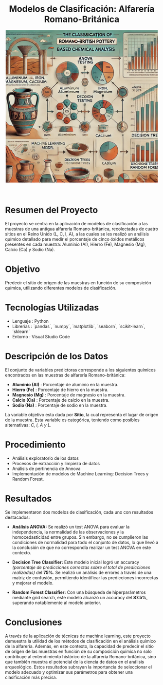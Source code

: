 <div align="center">
  
# Modelos de Clasificación: Alfarería Romano-Británica
<p>
  <img src="imagenes/intro.png" width="500">
</p>
<br> 

</div>

# Resumen del Proyecto

El proyecto se centra en la aplicación de modelos de clasificación a las muestras de una antigua alfarería Romano-británica, recolectadas de cuatro sitios en el Reino Unido (L, C, I, A), a las cuales se les realizó un análisis químico detallado para medir el porcentaje de cinco óxidos metálicos presentes en cada muestra: Aluminio (Al), Hierro (Fe), Magnesio (Mg), Calcio (Ca) y Sodio (Na).

# Objetivo

Predecir el sitio de origen de las muestras en función de su composición química, utilizando diferentes modelos de clasificación. 

# Tecnologías Utilizadas

* Lenguaje  : Python
* Librerías : ´pandas´, ´numpy´, ´matplotlib´, ´seaborn´, ´scikit-learn´, ´sklearn´
* Entorno   : Visual Studio Code

# Descripción de los Datos

El conjunto de variables predictoras corresponde a los siguientes químicos encontrados en las muestras de alfarería Romano-británica: 

- **Aluminio (Al)** : Porcentaje de aluminio en la muestra.
- **Hierro (Fe)**   : Porcentaje de hierro en la muestra.
- **Magnesio (Mg)** : Porcentaje de magnesio en la muestra.
- **Calcio (Ca)**   : Porcentaje de calcio en la muestra.
- **Sodio (Na)**    : Porcentaje de sodio en la muestra.

La variable objetivo esta dada por **Sitio**, la cual representa el lugar de origen de la muestra. Esta variable es categórica, teniendo como posibles alternativas: *C, I, A y L*.


# Procedimiento

* Análisis exploratorio de los datos
* Procesos de extracción y limpieza de datos
* Análisis de pertinencia de Annova
* Implementación de modelos de Machine Learning: Decision Trees y Random Forest.

# Resultados

Se implementaron dos modelos de clasificación, cada uno con resultados destacados:

* **Análisis ANOVA:** Se realizó un test ANOVA para evaluar la independencia, la normalidad de las observaciones y la homocedasticidad entre grupos. Sin embargo, no se cumplieron las condiciones de normalidad para todo el conjunto de datos, lo que llevó a la conclusión de que no correspondía realizar un test ANOVA en este contexto.

* **Decision Tree Classifier:** Este modelo inicial logró un accuracy *(porcentaje de predicciones correctas sobre el total de predicciones realizadas)* del **75%**. Se realizó un análisis de errores a través de una matriz de confusión, permitiendo identificar las predicciones incorrectas y mejorar el modelo.

* **Random Forest Classifier:** Con una búsqueda de hiperparámetros mediante grid search, este modelo alcanzó un accuracy del **87.5%**, superando notablemente al modelo anterior.

# Conclusiones

A través de la aplicación de técnicas de machine learning, este proyecto demuestra la utilidad de los métodos de clasificación en el análisis químico de la alfarería. Además, en este contexto, la capacidad de predecir el sitio de origen de las muestras en función de su composición química no solo contribuye al entendimiento histórico de la alfarería Romano-británica, sino que también muestra el potencial de la ciencia de datos en el análisis arqueológico. Estos resultados subrayan la importancia de seleccionar el modelo adecuado y optimizar sus parámetros para obtener una clasificación más precisa.
